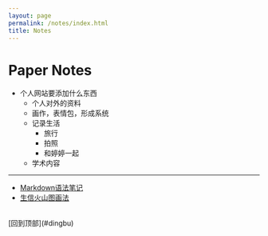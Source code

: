 ```yaml
---
layout: page
permalink: /notes/index.html
title: Notes
---
```


<h1 id="dingbu">Paper Notes</h1>

- 个人网站要添加什么东西
    - 个人对外的资料
    - 画作，表情包，形成系统
    - 记录生活
        - 旅行
        - 拍照
        - 和婷婷一起
    - 学术内容

---

- [Markdown语法笔记](/notes/markdown_notes/)
- [生信火山图画法](/notes/biovolcano/)
<br>
[回到顶部](#dingbu)
